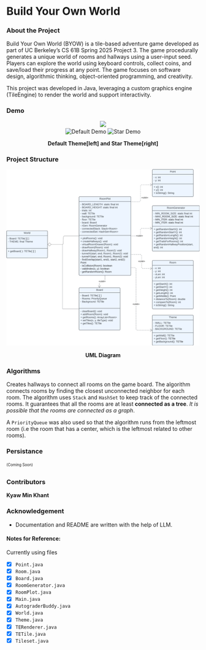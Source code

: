 # Build Your Own World

### About the Project
Build Your Own World (BYOW) is a tile-based adventure game developed as part of UC Berkeley’s CS 61B Spring 2025 Project 3. The game procedurally generates a unique world of rooms and hallways using a user-input seed. Players can explore the world using keyboard controls, collect coins, and save/load their progress at any point. The game focuses on software design, algorithmic thinking, object-oriented programming, and creativity.

This project was developed in Java, leveraging a custom graphics engine (TileEngine) to render the world and support interactivity.


### Demo
<div style="text-align:center">
<img src="https://media.giphy.com/media/v1.Y2lkPTc5MGI3NjExcTAzejlrdjhieG16Z3p3YTdoeDQwNGhzdWowNHdjdDRmZDdpOGJjMCZlcD12MV9pbnRlcm5hbF9naWZfYnlfaWQmY3Q9Zw/zqUuf4JUjvULprEvL5/giphy.gif" width="500"/>
</div>

<div style="text-align:center">
  <img src="image.png" alt="Default Demo" width="500" />
  <img src="image-1.png" alt="Star Demo" width="500" />
</div>
<p align="center">
    <strong> Default Theme[left] and Star Theme[right] </strong>
</p>


### Project Structure
<p align="center">
  <img src="UML copy.png" alt="UML" width="1000">
</p>
<p align="center">
    <strong> UML Diagram </strong>
</p>



### Algorithms
Creates hallways to connect all rooms on the game board. The algorithm connects rooms by finding the closest unconnected neighbor for each room. The algorithm uses `Stack` and `HashSet` to keep track of the connected rooms. It guarantees that all the rooms are at least **connected as a tree**. *It is possible that the rooms are connected as a graph*. 

A `PriorityQueue` was also used so that the algorithm runs from the leftmost room (i.e the room that has a center, which is the leftmost related to other rooms).


### Persistance
<sub><sup>(Coming Soon)</sub></sup>


### Contributors
**Kyaw Min Khant**

### Acknowledgement
- Documentation and README are written with the help of LLM.

#### Notes for Reference:
Currently using files

- [x] `Point.java`
- [x] `Room.java`
- [x] `Board.java`
- [x] `RoomGenerator.java`
- [x] `RoomPlot.java`
- [x] `Main.java`
- [x] `AutograderBuddy.java`
- [x] `World.java`
- [x] `Theme.java`
- [x] `TERenderer.java`
- [x] `TETile.java`
- [x] `Tileset.java`
